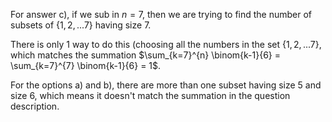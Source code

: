 For answer c), if we sub in $n = 7$, then we are trying to find the number of subsets of $\{1, 2, ... 7 \}$ having size 7.

There is only 1 way to do this (choosing all the numbers in the set $\{1, 2, ... 7 \}$, which matches the summation $\sum_{k=7}^{n} \binom{k-1}{6} = \sum_{k=7}^{7} \binom{k-1}{6} = 1$.

For the options a) and b), there are more than one subset having size 5 and size 6, which means it doesn't match the summation in the question description.

